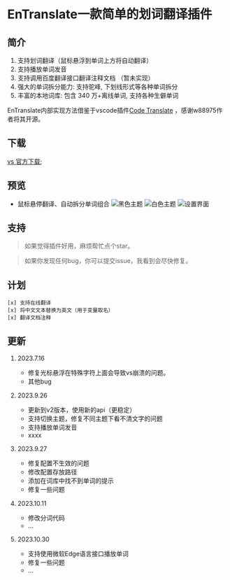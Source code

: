 # EnTranslate一款简单的划词翻译插件

## 简介
1. 支持划词翻译（鼠标悬浮到单词上方将自动翻译）
2. 支持播放单词发音
3. 支持调用百度翻译接口翻译注释文档 （暂未实现）
4. 强大的单词拆分能力: 支持驼峰, 下划线形式等各种单词拆分
5. 丰富的本地词库: 包含 340 万+离线单词, 支持各种生僻单词

EnTranslate内部实现方法借鉴于vscode插件[Code Translate](https://github.com/w88975/code-translate-vscode) ，感谢w88975作者将其开源。

## 下载
[vs 官方下载](https://marketplace.visualstudio.com/items?itemName=Entity-Now.Translate);

## 预览

- 鼠标悬停翻译、自动拆分单词组合
![黑色主题](https://cdn.jsdelivr.net/gh/Entity-Now/EnTranslate/docs/black.png)
![白色主题](https://cdn.jsdelivr.net/gh/Entity-Now/EnTranslate/docs/white.png)
![设置界面](https://cdn.jsdelivr.net/gh/Entity-Now/EnTranslate/docs/settings.png)

## 支持
> 如果觉得插件好用，麻烦帮忙点个star。

> 如果你发现任何bug，你可以提交issue，我看到会尽快修复。


## 计划
    [x] 支持在线翻译
    [x] 将中文文本替换为英文（用于变量取名）
    [x] 翻译文档注释

## 更新

1. 2023.7.16 
    - 修复光标悬浮在特殊字符上面会导致vs崩溃的问题。
    - 其他bug

2. 2023.9.26
   - 更新到v2版本，使用新的api（更稳定）
   - 支持切换主题，修复不同主题下看不清文字的问题
   - 支持播放单词发音
   - xxxx

3. 2023.9.27
    - 修复配置不生效的问题
    - 修改配置存放路径
    - 添加在词库中找不到单词的提示
    - 修复一些问题

4. 2023.10.11
    - 修改分词代码
    - ...

5. 2023.10.30
    - 支持使用微软Edge语言接口播放单词
    - 修复一些问题
    - ...
